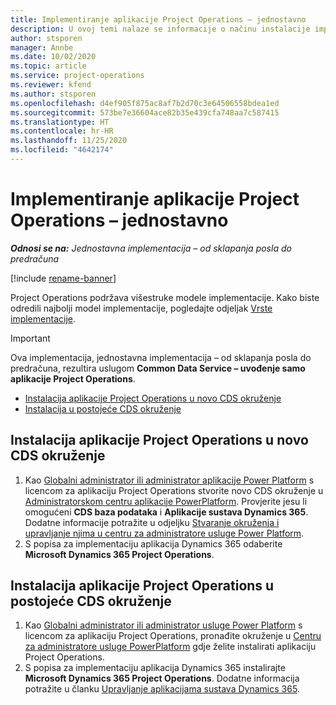 ```yaml
---
title: Implementiranje aplikacije Project Operations – jednostavno
description: U ovoj temi nalaze se informacije o načinu instalacije implementacije jednostavne aplikacije Project Operations – od sklapanja posla do predračuna.
author: stsporen
manager: Annbe
ms.date: 10/02/2020
ms.topic: article
ms.service: project-operations
ms.reviewer: kfend
ms.author: stsporen
ms.openlocfilehash: d4ef905f875ac8af7b2d70c3e64506558bdea1ed
ms.sourcegitcommit: 573be7e36604ace82b35e439cfa748aa7c587415
ms.translationtype: HT
ms.contentlocale: hr-HR
ms.lasthandoff: 11/25/2020
ms.locfileid: "4642174"
---
```

# <a name="deploy-project-operations---lite"></a>Implementiranje aplikacije Project Operations – jednostavno

_**Odnosi se na:** Jednostavna implementacija – od sklapanja posla do predračuna_

[!include [rename-banner](~/includes/cc-data-platform-banner.md)]

Project Operations podržava višestruke modele implementacije. Kako biste odredili najbolji model implementacije, pogledajte odjeljak [Vrste implementacije](determine-deployment-type.md).


> [!IMPORTANT]
> Ova implementacija, jednostavna implementacija – od sklapanja posla do predračuna, rezultira uslugom **Common Data Service – uvođenje samo aplikacije Project Operations**.

- [Instalacija aplikacije Project Operations u novo CDS okruženje](#new)
- [Instalacija u postojeće CDS okruženje](#existing)



## <a name="install-project-operations-to-a-new-cds-environment"></a><a name="new"></a>Instalacija aplikacije Project Operations u novo CDS okruženje

1. Kao [Globalni administrator ili administrator aplikacije Power Platform](https://docs.microsoft.com/power-platform/admin/global-service-administrators-can-administer-without-license) s licencom za aplikaciju Project Operations stvorite novo CDS okruženje u [Administratorskom centru aplikacije PowerPlatform](https://admin.powerplatform.com). Provjerite jesu li omogućeni **CDS baza podataka** i **Aplikacije sustava Dynamics 365**. Dodatne informacije potražite u odjeljku [Stvaranje okruženja i upravljanje njima u centru za administratore usluge Power Platform](https://docs.microsoft.com/power-platform/admin/create-environment#create-an-environment-in-the-power-platform-admin-center).
2. S popisa za implementaciju aplikacija Dynamics 365 odaberite **Microsoft Dynamics 365 Project Operations**.


## <a name="install-project-operations-to-an-existing-cds-environment"></a><a name="existing"></a>Instalacija aplikacije Project Operations u postojeće CDS okruženje

1. Kao [Globalni administrator ili administrator usluge Power Platform](https://docs.microsoft.com/power-platform/admin/global-service-administrators-can-administer-without-license) s licencom za aplikaciju Project Operations, pronađite okruženje u [Centru za administratore usluge PowerPlatform](https://admin.powerplatform.com) gdje želite instalirati aplikaciju Project Operations.
2. S popisa za implementaciju aplikacija Dynamics 365 instalirajte **Microsoft Dynamics 365 Project Operations**. Dodatne informacija potražite u članku [Upravljanje aplikacijama sustava Dynamics 365](https://docs.microsoft.com/power-platform/admin/manage-apps).


